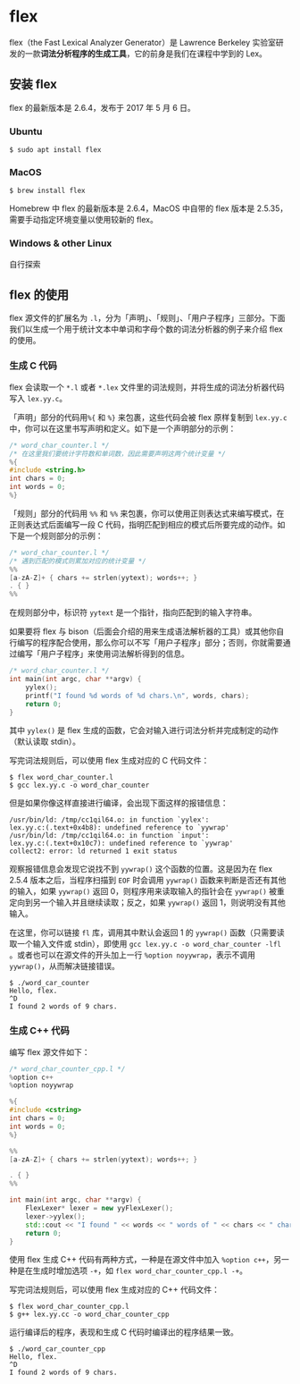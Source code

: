 # flex

flex（the Fast Lexical Analyzer Generator）是 Lawrence Berkeley 实验室研发的一款**词法分析程序的生成工具**，它的前身是我们在课程中学到的 Lex。

## 安装 flex

flex 的最新版本是 2.6.4，发布于 2017 年 5 月 6 日。

### Ubuntu

```shell
$ sudo apt install flex
```

### MacOS

```shell
$ brew install flex
```

Homebrew 中 flex 的最新版本是 2.6.4，MacOS 中自带的 flex 版本是 2.5.35，需要手动指定环境变量以使用较新的 flex。

### Windows & other Linux

自行探索

## flex 的使用

flex 源文件的扩展名为 `.l`，分为「声明」、「规则」、「用户子程序」三部分。下面我们以生成一个用于统计文本中单词和字母个数的词法分析器的例子来介绍 flex 的使用。

### 生成 C 代码

flex 会读取一个 `*.l` 或者 `*.lex` 文件里的词法规则，并将生成的词法分析器代码写入 `lex.yy.c`。

「声明」部分的代码用`%{` 和 `%}` 来包裹，这些代码会被 flex 原样复制到 `lex.yy.c` 中，你可以在这里书写声明和定义。如下是一个声明部分的示例：

```c
/* word_char_counter.l */
/* 在这里我们要统计字符数和单词数，因此需要声明这两个统计变量 */
%{
#include <string.h>
int chars = 0;
int words = 0;
%}
```

「规则」部分的代码用 `%%` 和 `%%` 来包裹，你可以使用正则表达式来编写模式，在正则表达式后面编写一段 C 代码，指明匹配到相应的模式后所要完成的动作。如下是一个规则部分的示例：

```c
/* word_char_counter.l */
/* 遇到匹配的模式则累加对应的统计变量 */
%%
[a-zA-Z]+ { chars += strlen(yytext); words++; }
. { }
%%
```

在规则部分中，标识符 `yytext` 是一个指针，指向匹配到的输入字符串。

如果要将 flex 与 bison（后面会介绍的用来生成语法解析器的工具）或其他你自行编写的程序配合使用，那么你可以不写「用户子程序」部分；否则，你就需要通过编写「用户子程序」来使用词法解析得到的信息。

```c
/* word_char_counter.l */
int main(int argc, char **argv) {
    yylex();
    printf("I found %d words of %d chars.\n", words, chars);
    return 0;
}
```

其中 `yylex()` 是 flex 生成的函数，它会对输入进行词法分析并完成制定的动作（默认读取 stdin）。

写完词法规则后，可以使用 flex 生成对应的 C 代码文件：

```shell
$ flex word_char_counter.l
$ gcc lex.yy.c -o word_char_counter
```

但是如果你像这样直接进行编译，会出现下面这样的报错信息：

```shell
/usr/bin/ld: /tmp/cc1qil64.o: in function `yylex':
lex.yy.c:(.text+0x4b8): undefined reference to `yywrap'
/usr/bin/ld: /tmp/cc1qil64.o: in function `input':
lex.yy.c:(.text+0x10c7): undefined reference to `yywrap'
collect2: error: ld returned 1 exit status
```

观察报错信息会发现它说找不到 `yywrap()` 这个函数的位置。这是因为在 flex 2.5.4 版本之后，当程序扫描到 `EOF` 时会调用 `yywrap()` 函数来判断是否还有其他的输入，如果 `yywrap()` 返回 0，则程序用来读取输入的指针会在 `yywrap()` 被重定向到另一个输入并且继续读取；反之，如果 `yywrap()` 返回 1，则说明没有其他输入。

在这里，你可以链接 `fl` 库，调用其中默认会返回 1 的 `yywrap()` 函数（只需要读取一个输入文件或 stdin），即使用 `gcc lex.yy.c -o word_char_counter -lfl` 。或者也可以在源文件的开头加上一行 `%option noyywrap`，表示不调用 `yywrap()`，从而解决链接错误。

```shell
$ ./word_car_counter
Hello, flex.
^D
I found 2 words of 9 chars.
```

### 生成 C++ 代码

编写 flex 源文件如下：

```cpp
/* word_char_counter_cpp.l */
%option c++
%option noyywrap

%{
#include <cstring>
int chars = 0;
int words = 0;
%}

%%
[a-zA-Z]+ { chars += strlen(yytext); words++; }

. { }
%%

int main(int argc, char **argv) {
    FlexLexer* lexer = new yyFlexLexer();
    lexer->yylex();
    std::cout << "I found " << words << " words of " << chars << " chars." << std::endl;
    return 0;
}
```

使用 flex 生成 C++ 代码有两种方式，一种是在源文件中加入 `%option c++`，另一种是在生成时增加选项 `-+`，如 `flex word_char_counter_cpp.l -+`。

写完词法规则后，可以使用 flex 生成对应的 C++ 代码文件：

```shell
$ flex word_char_counter_cpp.l
$ g++ lex.yy.cc -o word_char_counter_cpp
```

运行编译后的程序，表现和生成 C 代码时编译出的程序结果一致。

```shell
$ ./word_car_counter_cpp
Hello, flex.
^D
I found 2 words of 9 chars.
```
